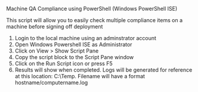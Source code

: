 Machine QA Compliance using PowerShell
(Windows PowerShell ISE)

This script will allow you to easily check multiple compliance items on a machine before signing off deployment

1. Login to the local machine using an adminstrator account
2. Open Windows Powershell ISE as Administrator
3. Click on View > Show Script Pane
4. Copy the script block to the Script Pane window
5. Click on the Run Script icon or press F5
6. Results will show when completed. Logs will be generated for reference at this location: C:\Temp\. Filename will have a format hostname/computername.log
